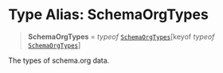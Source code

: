 # Type Alias: SchemaOrgTypes

> **SchemaOrgTypes** = *typeof* [`SchemaOrgTypes`](../variables/SchemaOrgTypes.md)\[keyof *typeof* [`SchemaOrgTypes`](../variables/SchemaOrgTypes.md)\]

The types of schema.org data.
